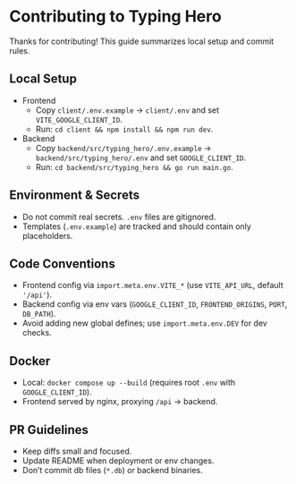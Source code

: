 # Contributing to Typing Hero

Thanks for contributing! This guide summarizes local setup and commit rules.

## Local Setup
- Frontend
  - Copy `client/.env.example` → `client/.env` and set `VITE_GOOGLE_CLIENT_ID`.
  - Run: `cd client && npm install && npm run dev`.
- Backend
  - Copy `backend/src/typing_hero/.env.example` → `backend/src/typing_hero/.env` and set `GOOGLE_CLIENT_ID`.
  - Run: `cd backend/src/typing_hero && go run main.go`.

## Environment & Secrets
- Do not commit real secrets. `.env` files are gitignored.
- Templates (`.env.example`) are tracked and should contain only placeholders.

## Code Conventions
- Frontend config via `import.meta.env.VITE_*` (use `VITE_API_URL`, default `'/api'`).
- Backend config via env vars (`GOOGLE_CLIENT_ID`, `FRONTEND_ORIGINS`, `PORT`, `DB_PATH`).
- Avoid adding new global defines; use `import.meta.env.DEV` for dev checks.

## Docker
- Local: `docker compose up --build` (requires root `.env` with `GOOGLE_CLIENT_ID`).
- Frontend served by nginx, proxying `/api` → backend.

## PR Guidelines
- Keep diffs small and focused.
- Update README when deployment or env changes.
- Don’t commit db files (`*.db`) or backend binaries.

